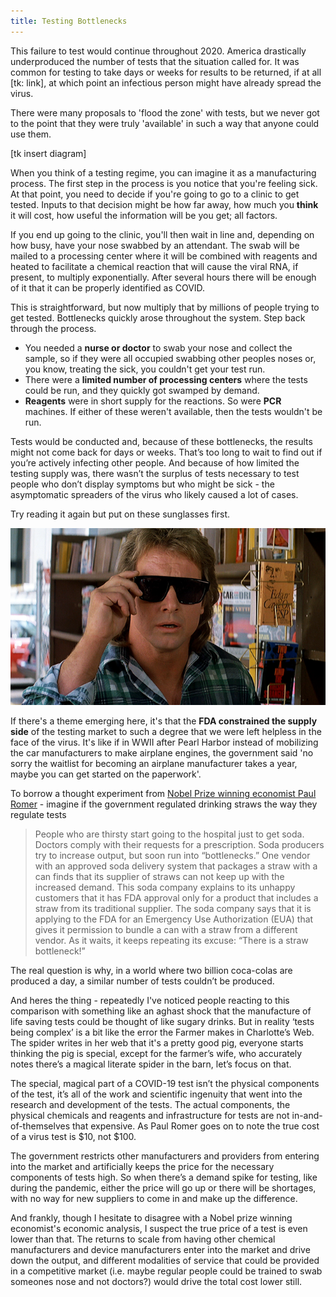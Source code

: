 ```yaml
---
title: Testing Bottlenecks
---
```


This failure to test would continue throughout 2020. America drastically underproduced the number of tests that the situation called for. It was common for testing to take days or weeks for results to be returned, if at all [tk: link], at which point an infectious person might have already spread the virus.

There were many proposals to 'flood the zone' with tests, but we never got to the point that they were truly 'available' in such a way that anyone could use them.

[tk insert diagram]

When you think of a testing regime, you can imagine it as a manufacturing process. The first step in the process is you notice that you're feeling sick. At that point, you need to decide if you're going to go to a clinic to get tested. Inputs to that decision might be how far away, how much you **think** it will cost, how useful the information will be you get; all factors.

If you end up going to the clinic, you'll then wait in line and, depending on how busy, have your nose swabbed by an attendant. The swab will be mailed to a processing center where it will be combined with reagents and heated to facilitate a chemical reaction that will cause the viral RNA, if present, to multiply exponentially. After several hours there will be enough of it that it can be properly identified as COVID.

This is straightforward, but now multiply that by millions of people trying to get tested. Bottlenecks quickly arose throughout the system. Step back through the process.

*   You needed a **nurse or doctor** to swab your nose and collect the sample, so if they were all occupied swabbing other peoples noses or, you know, treating the sick, you couldn't get your test run.
*   There were a **limited number of processing centers** where the tests could be run, and they quickly got swamped by demand.
*   **Reagents** were in short supply for the reactions. So were **PCR** machines. If either of these weren't available, then the tests wouldn't be run.

Tests would be conducted and, because of these bottlenecks, the results might not come back for days or weeks. That’s too long to wait to find out if you’re actively infecting other people. And because of how limited the testing supply was, there wasn’t the surplus of tests necessary to test people who don’t display symptoms but who might be sick - the asymptomatic spreaders of the virus who likely caused a lot of cases.

Try reading it again but put on these sunglasses first.

![They Live Image](assets/they_live.png "They Live! No thanks to the FDA though")

If there's a theme emerging here, it's that the **FDA constrained the supply side** of the testing market to such a degree that we were left helpless in the face of the virus. It's like if in WWII after Pearl Harbor instead of mobilizing the car manufacturers to make airplane engines, the government said 'no sorry the waitlist for becoming an airplane manufacturer takes a year, maybe you can get started on the paperwork'.

To borrow a thought experiment from [Nobel Prize winning economist Paul Romer](https://paulromer.net/if-tests-were-sodas/) - imagine if the government regulated drinking straws the way they regulate tests

> People who are thirsty start going to the hospital just to get soda. Doctors comply with their requests for a prescription. Soda producers try to increase output, but soon run into “bottlenecks.” One vendor with an approved soda delivery system that packages a straw with a can finds that its supplier of straws can not keep up with the increased demand. This soda company explains to its unhappy customers that it has FDA approval only for a product that includes a straw from its traditional supplier. The soda company says that it is applying to the FDA for an Emergency Use Authorization (EUA) that gives it permission to bundle a can with a straw from a different vendor. As it waits, it keeps repeating its excuse: “There is a straw bottleneck!”

The real question is why, in a world where two billion coca-colas are produced a day, a similar number of tests couldn’t be produced.

And heres the thing - repeatedly I've noticed people reacting to this comparison with something like an aghast shock that the manufacture of life saving tests could be thought of like sugary drinks. But in reality ‘tests being complex’ is a bit like the error the Farmer makes in Charlotte’s Web. The spider writes in her web that it's a pretty good pig, everyone starts thinking the pig is special, except for the farmer’s wife, who accurately notes there’s a magical literate spider in the barn, let’s focus on that.

The special, magical part of a COVID-19 test isn’t the physical components of the test, it’s all of the work and scientific ingenuity that went into the research and development of the tests. The actual components, the physical chemicals and reagents and infrastructure for tests are not in-and-of-themselves that expensive. As Paul Romer goes on to note the true cost of a virus test is $10, not $100.

The government restricts other manufacturers and providers from entering into the market and artificially keeps the price for the necessary components of tests high. So when there’s a demand spike for testing, like during the pandemic, either the price will go up or there will be shortages, with no way for new suppliers to come in and make up the difference.

And frankly, though I hesitate to disagree with a Nobel prize winning economist's economic analysis, I suspect the true price of a test is even lower than that. The returns to scale from having other chemical manufacturers and device manufacturers enter into the market and drive down the output, and different modalities of service that could be provided in a competitive market (i.e. maybe regular people could be trained to swab someones nose and not doctors?) would drive the total cost lower still.
